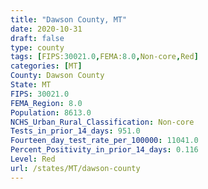 ```yaml
---
title: "Dawson County, MT"
date: 2020-10-31
draft: false
type: county
tags: [FIPS:30021.0,FEMA:8.0,Non-core,Red]
categories: [MT]
County: Dawson County
State: MT
FIPS: 30021.0
FEMA_Region: 8.0
Population: 8613.0
NCHS_Urban_Rural_Classification: Non-core
Tests_in_prior_14_days: 951.0
Fourteen_day_test_rate_per_100000: 11041.0
Percent_Positivity_in_prior_14_days: 0.116
Level: Red
url: /states/MT/dawson-county
---
```



